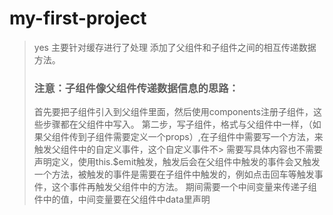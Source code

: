 # my-first-project

> yes
> 主要针对缓存进行了处理
> 添加了父组件和子组件之间的相互传递数据方法。
> ### 注意：子组件像父组件传递数据信息的思路：
> 首先要把子组件引入到父组件里面，然后使用components注册子组件，这些步骤都在父组件中写入。
> 第二步，写子组件，格式与父组件中一样，（如果父组件传到子组件需要定义一个props）,在子组件中需要写一个方法，来触发父组件中的自定义事件，这个自定义事件不> 需要写具体内容也不需要 声明定义，使用this.$emit触发，触发后会在父组件中触发的事件会又触发一个方法，被触发的事件是需要在子组件中触发的，例如点击回车等触发事件，这个事件再触发父组件中的方法。
> 期间需要一个中间变量来传递子组件中的值，中间变量要在父组件中data里声明

